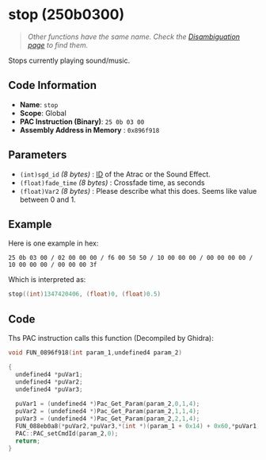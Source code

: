 #  stop (250b0300)

> *Other functions have the same name. Check the [Disambiguation page](./stop.md) to find them.*

Stops currently playing sound/music.

## Code Information

- **Name**: `stop`
- **Scope**: Global
- **PAC Instruction (Binary)**: `25 0b 03 00`
- **Assembly Address in Memory** : `0x896f918`

## Parameters

- `(int)sgd_id` *(8 bytes)* : [ID](./guide/reference-table.md#musicsound-list-for-playatrac-etc) of the Atrac or the Sound Effect.
- `(float)fade_time` *(8 bytes)* : Crossfade time, as seconds
- `(float)Var2` *(8 bytes)* : Please describe what this does. Seems like value between 0 and 1.

## Example

Here is one example in hex:

```25 0b 03 00 / 02 00 00 00 / f6 00 50 50 / 10 00 00 00 / 00 00 00 00 / 10 00 00 00 / 00 00 00 3f```

Which is interpreted as:

```c
stop((int)1347420406, (float)0, (float)0.5)
```

## Code

Ths PAC instruction calls this function (Decompiled by Ghidra):

```c
void FUN_0896f918(int param_1,undefined4 param_2)

{
  undefined4 *puVar1;
  undefined4 *puVar2;
  undefined4 *puVar3;
  
  puVar1 = (undefined4 *)Pac_Get_Param(param_2,0,1,4);
  puVar2 = (undefined4 *)Pac_Get_Param(param_2,1,1,4);
  puVar3 = (undefined4 *)Pac_Get_Param(param_2,2,1,4);
  FUN_088eb0a8(*puVar2,*puVar3,*(int *)(param_1 + 0x14) + 0x60,*puVar1,1);
  PAC::PAC_setCmdId(param_2,0);
  return;
}
```

